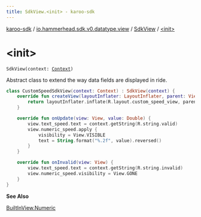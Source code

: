 ```yaml
---
title: SdkView.<init> - karoo-sdk
---
```


[karoo-sdk](../../index.html) / [io.hammerhead.sdk.v0.datatype.view](../index.html) / [SdkView](index.html) / [&lt;init&gt;](./-init-.html)

# &lt;init&gt;

`SdkView(context: `[`Context`](https://developer.android.com/reference/android/content/Context.html)`)`

Abstract class to extend the way data fields are displayed in ride.

``` kotlin
class CustomSpeedSdkView(context: Context) : SdkView(context) {
    override fun createView(layoutInflater: LayoutInflater, parent: ViewGroup): View {
        return layoutInflater.inflate(R.layout.custom_speed_view, parent, false)
    }

    override fun onUpdate(view: View, value: Double) {
        view.text_speed.text = context.getString(R.string.valid)
        view.numeric_speed.apply {
            visibility = View.VISIBLE
            text = String.format("%.2f", value).reversed()
        }
    }

    override fun onInvalid(view: View) {
        view.text_speed.text = context.getString(R.string.invalid)
        view.numeric_speed.visibility = View.GONE
    }
}
```

**See Also**

[BuiltInView.Numeric](../-built-in-view/-numeric/index.html)

